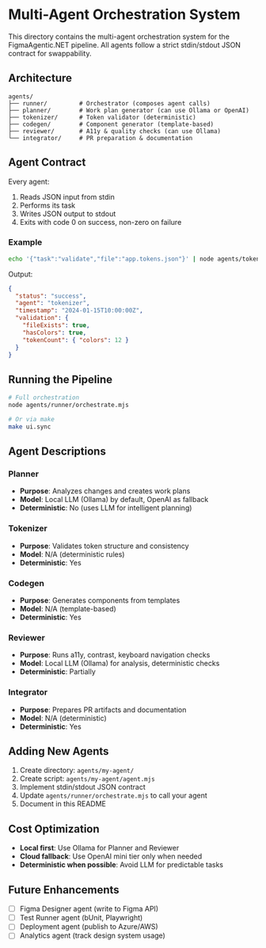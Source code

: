 # Multi-Agent Orchestration System

This directory contains the multi-agent orchestration system for the FigmaAgentic.NET pipeline. All agents follow a strict stdin/stdout JSON contract for swappability.

## Architecture

```
agents/
├── runner/         # Orchestrator (composes agent calls)
├── planner/        # Work plan generator (can use Ollama or OpenAI)
├── tokenizer/      # Token validator (deterministic)
├── codegen/        # Component generator (template-based)
├── reviewer/       # A11y & quality checks (can use Ollama)
└── integrator/     # PR preparation & documentation
```

## Agent Contract

Every agent:
1. Reads JSON input from stdin
2. Performs its task
3. Writes JSON output to stdout
4. Exits with code 0 on success, non-zero on failure

### Example

```bash
echo '{"task":"validate","file":"app.tokens.json"}' | node agents/tokenizer/agent.mjs
```

Output:
```json
{
  "status": "success",
  "agent": "tokenizer",
  "timestamp": "2024-01-15T10:00:00Z",
  "validation": {
    "fileExists": true,
    "hasColors": true,
    "tokenCount": { "colors": 12 }
  }
}
```

## Running the Pipeline

```bash
# Full orchestration
node agents/runner/orchestrate.mjs

# Or via make
make ui.sync
```

## Agent Descriptions

### Planner
- **Purpose**: Analyzes changes and creates work plans
- **Model**: Local LLM (Ollama) by default, OpenAI as fallback
- **Deterministic**: No (uses LLM for intelligent planning)

### Tokenizer
- **Purpose**: Validates token structure and consistency
- **Model**: N/A (deterministic rules)
- **Deterministic**: Yes

### Codegen
- **Purpose**: Generates components from templates
- **Model**: N/A (template-based)
- **Deterministic**: Yes

### Reviewer
- **Purpose**: Runs a11y, contrast, keyboard navigation checks
- **Model**: Local LLM (Ollama) for analysis, deterministic checks
- **Deterministic**: Partially

### Integrator
- **Purpose**: Prepares PR artifacts and documentation
- **Model**: N/A (deterministic)
- **Deterministic**: Yes

## Adding New Agents

1. Create directory: `agents/my-agent/`
2. Create script: `agents/my-agent/agent.mjs`
3. Implement stdin/stdout JSON contract
4. Update `agents/runner/orchestrate.mjs` to call your agent
5. Document in this README

## Cost Optimization

- **Local first**: Use Ollama for Planner and Reviewer
- **Cloud fallback**: Use OpenAI mini tier only when needed
- **Deterministic when possible**: Avoid LLM for predictable tasks

## Future Enhancements

- [ ] Figma Designer agent (write to Figma API)
- [ ] Test Runner agent (bUnit, Playwright)
- [ ] Deployment agent (publish to Azure/AWS)
- [ ] Analytics agent (track design system usage)
